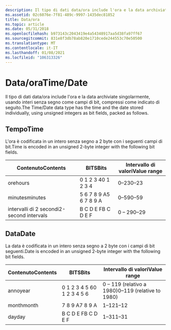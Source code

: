 ```yaml
---
description: Il tipo di dati data/ora include l'ora e la data archiviate singolarmente, usando interi senza segno come campi di bit, compressi come indicato di seguito.
ms.assetid: 02c6076e-7f81-489c-9997-1435dec81852
title: Data/ora
ms.topic: article
ms.date: 05/31/2018
ms.openlocfilehash: b973143c2043419e4a54348917aa5d38fa97ff67
ms.sourcegitcommit: 831e8f3db78ab820e1710cede244553c70e50500
ms.translationtype: MT
ms.contentlocale: it-IT
ms.lasthandoff: 01/08/2021
ms.locfileid: "106313326"
---
```

# <a name="timedate"></a><span data-ttu-id="706ff-103">Data/ora</span><span class="sxs-lookup"><span data-stu-id="706ff-103">Time/Date</span></span>

<span data-ttu-id="706ff-104">Il tipo di dati data/ora include l'ora e la data archiviate singolarmente, usando interi senza segno come campi di bit, compressi come indicato di seguito.</span><span class="sxs-lookup"><span data-stu-id="706ff-104">The Time/Date data type has the time and the date stored individually, using unsigned integers as bit fields, packed as follows.</span></span>

## <a name="time"></a><span data-ttu-id="706ff-105">Tempo</span><span class="sxs-lookup"><span data-stu-id="706ff-105">Time</span></span>

<span data-ttu-id="706ff-106">L'ora è codificata in un intero senza segno a 2 byte con i seguenti campi di bit.</span><span class="sxs-lookup"><span data-stu-id="706ff-106">Time is encoded in an unsigned 2-byte integer with the following bit fields.</span></span>



| <span data-ttu-id="706ff-107">Contenuto</span><span class="sxs-lookup"><span data-stu-id="706ff-107">Contents</span></span>           | <span data-ttu-id="706ff-108">BITS</span><span class="sxs-lookup"><span data-stu-id="706ff-108">Bits</span></span>        | <span data-ttu-id="706ff-109">Intervallo di valori</span><span class="sxs-lookup"><span data-stu-id="706ff-109">Value range</span></span> |
|--------------------|-------------|-------------|
| <span data-ttu-id="706ff-110">ore</span><span class="sxs-lookup"><span data-stu-id="706ff-110">hours</span></span>              | <span data-ttu-id="706ff-111">0 1 2 3 4</span><span class="sxs-lookup"><span data-stu-id="706ff-111">0 1 2 3 4</span></span>   | <span data-ttu-id="706ff-112">0–23</span><span class="sxs-lookup"><span data-stu-id="706ff-112">0–23</span></span>        |
| <span data-ttu-id="706ff-113">minutes</span><span class="sxs-lookup"><span data-stu-id="706ff-113">minutes</span></span>            | <span data-ttu-id="706ff-114">5 6 7 8 9 A</span><span class="sxs-lookup"><span data-stu-id="706ff-114">5 6 7 8 9 A</span></span> | <span data-ttu-id="706ff-115">0–59</span><span class="sxs-lookup"><span data-stu-id="706ff-115">0–59</span></span>        |
| <span data-ttu-id="706ff-116">intervalli di 2 secondi</span><span class="sxs-lookup"><span data-stu-id="706ff-116">2-second intervals</span></span> | <span data-ttu-id="706ff-117">B C D E F</span><span class="sxs-lookup"><span data-stu-id="706ff-117">B C D E F</span></span>   | <span data-ttu-id="706ff-118">0 – 29</span><span class="sxs-lookup"><span data-stu-id="706ff-118">0–29</span></span>        |



 

## <a name="date"></a><span data-ttu-id="706ff-119">Data</span><span class="sxs-lookup"><span data-stu-id="706ff-119">Date</span></span>

<span data-ttu-id="706ff-120">La data è codificata in un intero senza segno a 2 byte con i campi di bit seguenti.</span><span class="sxs-lookup"><span data-stu-id="706ff-120">Date is encoded in an unsigned 2-byte integer with the following bit fields.</span></span>



| <span data-ttu-id="706ff-121">Contenuto</span><span class="sxs-lookup"><span data-stu-id="706ff-121">Contents</span></span> | <span data-ttu-id="706ff-122">BITS</span><span class="sxs-lookup"><span data-stu-id="706ff-122">Bits</span></span>          | <span data-ttu-id="706ff-123">Intervallo di valori</span><span class="sxs-lookup"><span data-stu-id="706ff-123">Value range</span></span>              |
|----------|---------------|--------------------------|
| <span data-ttu-id="706ff-124">anno</span><span class="sxs-lookup"><span data-stu-id="706ff-124">year</span></span>     | <span data-ttu-id="706ff-125">0 1 2 3 4 5 6</span><span class="sxs-lookup"><span data-stu-id="706ff-125">0 1 2 3 4 5 6</span></span> | <span data-ttu-id="706ff-126">0 – 119 (relativo a 1980)</span><span class="sxs-lookup"><span data-stu-id="706ff-126">0–119 (relative to 1980)</span></span> |
| <span data-ttu-id="706ff-127">month</span><span class="sxs-lookup"><span data-stu-id="706ff-127">month</span></span>    | <span data-ttu-id="706ff-128">7 8 9 A</span><span class="sxs-lookup"><span data-stu-id="706ff-128">7 8 9 A</span></span>       | <span data-ttu-id="706ff-129">1–12</span><span class="sxs-lookup"><span data-stu-id="706ff-129">1–12</span></span>                     |
| <span data-ttu-id="706ff-130">day</span><span class="sxs-lookup"><span data-stu-id="706ff-130">day</span></span>      | <span data-ttu-id="706ff-131">B C D E F</span><span class="sxs-lookup"><span data-stu-id="706ff-131">B C D E F</span></span>     | <span data-ttu-id="706ff-132">1–31</span><span class="sxs-lookup"><span data-stu-id="706ff-132">1–31</span></span>                     |



 

 

 



